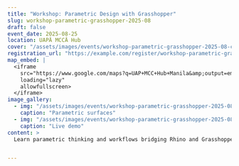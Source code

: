 ```yaml
---
title: "Workshop: Parametric Design with Grasshopper"
slug: workshop-parametric-grasshopper-2025-08
draft: false
event_date: 2025-08-25
location: UAPÂ MCCÂ Hub
cover: "/assets/images/events/workshop-parametric-grasshopper-2025-08-cover.jpg"
registration_url: "https://example.com/register/workshop-parametric-grasshopper-2025-08"
map_embed: |
  <iframe
    src="https://www.google.com/maps?q=UAP+MCC+Hub+Manila&amp;output=embed"
    loading="lazy"
    allowfullscreen>
  </iframe>
image_gallery:
  - img: "/assets/images/events/workshop-parametric-grasshopper-2025-08-1.jpg"
    caption: "Parametric surfaces"
  - img: "/assets/images/events/workshop-parametric-grasshopper-2025-08-2.jpg"
    caption: "Live demo"
content: >
  Learn parametric thinking and workflows bridging Rhino and Grasshopper.


---
```

